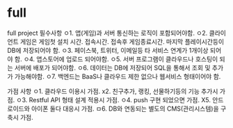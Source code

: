 # full
full project
필수사항
ㅇ1. 앱(게임)과 서버 통신하는 로직이 포함되어야함.
ㅇ2. 클라이언트 게임은 게임첫 설치 시간. 접속시간. 접속후 게임종료시간. 마지막 플레이시간등이 DB에 저장되어야 함.
ㅇ3. 페이스북, 트위터, 이메일등 타 서비스 연계가 1개이상 되어야 함.
ㅇ4. 앱스토어에 업로드 되어야함.
ㅇ5. 서버 프로그램이 클라우드나 호스팅이 되는 서버에 배포가 되어야함.
ㅇ6. 데이터는 DB에 저장되어 SQL을 통해서 조회 및 추가가 가능해야함.
ㅇ7. 백엔드는 BaaS나 클라우드 제한 없으나 웹서비스 형태이어야 함.


가점 사항
ㅇ1. 클라우드 이용시 가점.
x2. 친구추가, 랭킹, 선물하기등의 기능 추가시 가점.
ㅇ3. Restful API 형태 설계 적용시 가점.
ㅇ4. push 구현 되었으면 가점.
X5. 안드로이드와 아이폰 둘다 대응시 가점.
ㅁ6. DB와 연동되는 별도의 CMS(관리시스템)을 구축시 가점.
